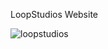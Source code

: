 LoopStudios Website

![loopstudios](https://github.com/ilkerdemirci53/loopstudios-website/assets/129069601/cf8b432f-6974-4f4d-8a2b-aaf0dd1c8313)
